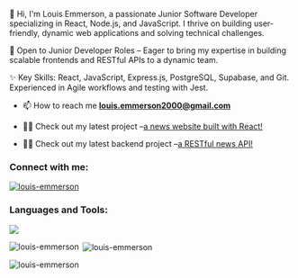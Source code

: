 👋 Hi, I'm Louis Emmerson, a passionate Junior Software Developer specializing in React, Node.js, and JavaScript. I thrive on building user-friendly, dynamic web applications and solving technical challenges.

💼 Open to Junior Developer Roles – Eager to bring my expertise in building scalable frontends and RESTful APIs to a dynamic team.

✨ Key Skills: React, JavaScript, Express.js, PostgreSQL, Supabase, and Git. Experienced in Agile workflows and testing with Jest.
-  📫 How to reach me **louis.emmerson2000@gmail.com**

-  👨‍💻 Check out my latest project –<a href="https://nc-news.louis-emmerson.dev/" target="_blank">a news website built with React!</a>

-  👨‍💻 Check out my latest backend project –<a href="https://api-nc-news.louis-emmerson.dev/api" target="_blank">a RESTful news API!</a>

<h3 align="left">Connect with me:</h3>
<p align="left">
<a href="https://linkedin.com/in/louis-emmerson" target="blank"><img align="center" src="https://skillicons.dev/icons?i=linkedin" alt="louis-emmerson"  /></a>
</p>

<h3 align="left">Languages and Tools:</h3>
<p>
  <a href="https://skillicons.dev">
    <img src="https://skillicons.dev/icons?i=js,react,jest,css,express,git,html,nodejs,postgres,supabase" />
  </a>
</p>

<p><img align="left" src="https://github-readme-stats.vercel.app/api/top-langs?username=louis-emmerson&show_icons=true&locale=en&layout=compact" alt="louis-emmerson" /></p>

<p>&nbsp;<img align="center" src="https://github-readme-stats.vercel.app/api?username=louis-emmerson&show_icons=true&locale=en" alt="louis-emmerson" /></p>

<p><img align="center" src="https://github-readme-streak-stats.herokuapp.com/?user=louis-emmerson&" alt="louis-emmerson" /></p>
